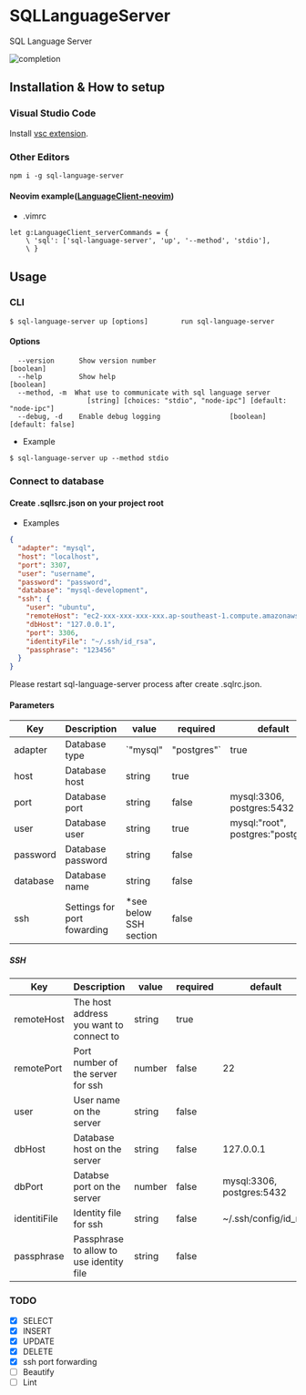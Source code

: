 # SQLLanguageServer

SQL Language Server

![completion](https://user-images.githubusercontent.com/4954534/47268897-36b70500-d589-11e8-98b2-65cffdcd60b8.gif)

## Installation & How to setup

### Visual Studio Code

Install [vsc extension](https://marketplace.visualstudio.com/items?itemName=joe-re.sql-language-server).

### Other Editors

```
npm i -g sql-language-server
```

#### Neovim example([LanguageClient-neovim](https://github.com/autozimu/LanguageClient-neovim))

- .vimrc

```
let g:LanguageClient_serverCommands = {
    \ 'sql': ['sql-language-server', 'up', '--method', 'stdio'],
    \ }
```

## Usage

### CLI

```
$ sql-language-server up [options]        run sql-language-server
```

#### Options

```
  --version      Show version number                                   [boolean]
  --help         Show help                                             [boolean]
  --method, -m  What use to communicate with sql language server
                   [string] [choices: "stdio", "node-ipc"] [default: "node-ipc"]
  --debug, -d    Enable debug logging                 [boolean] [default: false]
```

- Example

```
$ sql-language-server up --method stdio
```

### Connect to database

#### Create .sqllsrc.json on your project root

- Examples

```json
{
  "adapter": "mysql",
  "host": "localhost",
  "port": 3307,
  "user": "username",
  "password": "password",
  "database": "mysql-development",
  "ssh": {
    "user": "ubuntu",
    "remoteHost": "ec2-xxx-xxx-xxx-xxx.ap-southeast-1.compute.amazonaws.com",
    "dbHost": "127.0.0.1",
    "port": 3306,
    "identityFile": "~/.ssh/id_rsa",
    "passphrase": "123456"
  }
}
```

Please restart sql-language-server process after create .sqlrc.json.

#### Parameters

| Key      | Description                 | value                   | required | default                           |
| -------- | --------------------------- | ----------------------- | -------- | --------------------------------- |
| adapter  | Database type               | `"mysql" | "postgres"`  | true     |                                   |
| host     | Database host               | string                  | true     |                                   |
| port     | Database port               | string                  | false    | mysql:3306, postgres:5432         |
| user     | Database user               | string                  | true     | mysql:"root", postgres:"postgres" |
| password | Database password           | string                  | false    |                                   |
| database | Database name               | string                  | false    |                                   |
| ssh      | Settings for port fowarding | \*see below SSH section | false    |                                   |

##### SSH

| Key          | Description                              | value  | required | default                   |
| ------------ | ---------------------------------------- | ------ | -------- | ------------------------- |
| remoteHost   | The host address you want to connect to  | string | true     |                           |
| remotePort   | Port number of the server for ssh        | number | false    | 22                        |
| user         | User name on the server                  | string | false    |                           |
| dbHost       | Database host on the server              | string | false    | 127.0.0.1                 |
| dbPort       | Databse port on the server               | number | false    | mysql:3306, postgres:5432 |
| identitiFile | Identity file for ssh                    | string | false    | ~/.ssh/config/id_rsa      |
| passphrase   | Passphrase to allow to use identity file | string | false    |                           |

### TODO

- [x] SELECT
- [x] INSERT
- [x] UPDATE
- [x] DELETE
- [x] ssh port forwarding
- [ ] Beautify
- [ ] Lint
